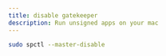 ```yaml
---
title: disable gatekeeper
description: Run unsigned apps on your mac
---
```


```bash
sudo spctl --master-disable
```